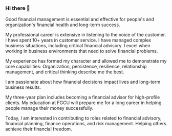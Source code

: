 ### Hi there 👋


Good financial management is essential and effective for people's and organization's financial health and long-term success.

My professional career is extensive in listening to the voice of the customer. I have spent 10+ years in customer service. I have managed complex business situations, including critical financial advisory. I excel when working in business environments that need to solve financial problems.

My experience has formed my character and allowed me to demonstrate my core capabilities: 
Organization, persistence, resilience, relationship management, and critical thinking describe me the best.

I am passionate about how financial decisions impact lives and long-term business results. 

My three-year plan includes becoming a financial advisor for high-profile clients. My education at FGCU will prepare me for a long career in helping people manage their money successfully.

Today, I am interested in contributing to roles related to financial advisory, financial planning, finance operations, and risk management. Helping others achieve their financial freedom.

